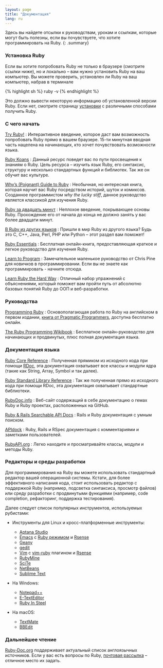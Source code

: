 ```yaml
---
layout: page
title: "Документация"
lang: ru
---
```


Здесь вы найдете отсылки к руководствам, урокам и ссылкам, которые могут
быть полезны, если вы почувствуете, что хотите программировать на Ruby.
{: .summary}

### Установка Ruby

Если вы хотите попробовать Ruby не только в браузере (смотрите ссылки ниже),
но и локально – вам нужно установить Ruby на ваш компьютер.
Вы можете проверить, установлен ли Ruby на ваш компьютер, набрав в терминале

{% highlight sh %}
ruby -v
{% endhighlight %}

Это должно вывести некоторую информацию об установленной версии Ruby.
Если нет, смотрите страницу [установки](installation/) с различными
способами получить Ruby.

### С чего начать

[Try Ruby!][1]
: Интерактивное введение, которое даст вам возможность попробовать Ruby
  прямо в вашем браузере. 15-ти минутная вводная часть нацелена на
  начинающих, кто хочет почувствовать возможности языка.

[Ruby Koans][2]
: Данный ресурс поведет вас по пути просвещения к знаниям о Ruby. Цель
  ресурса – изучить язык Ruby, его синтаксис, структуру и несколько
  стандартных функций и библиотек. Так же он обучит вас культуре.

[Why’s (Poignant) Guide to Ruby][5]
: Необычная, но интересная книга, которая научит вас Ruby посредством
  историй, шуток и комиксов. Созданное программистом *why the lucky stiff*,
  данное руководство является классикой для изучения Ruby.

[Ruby за двадцать минут](/ru/documentation/quickstart/)
: Неплохое введение, покрывающее основы Ruby. Прохождение его от начала
  до конца не должно занять у вас более двадцати минут.

[В Ruby из других языков](/ru/documentation/ruby-from-other-languages/)
: Пришли в мир Ruby из другого языка? Будь это C, C++, Java, Perl, PHP
  или Python – этот раздел вам поможет!

[Ruby Essentials][7]
: Бесплатная онлайн-книга, предоставляющая краткое и легкое руководство
  для изучения Ruby.

[Learn to Program][8]
: Замечательное маленькое руководство от Chris Pine для новичков в
  программировании. Если вы не знаете как программировать - начните
  отсюда.

[Learn Ruby the Hard Way][38]
: Отличный набор упражнений с объяснениями, который поможет вам пройти
  путь от абсолютно базовых понятий Ruby до ООП и веб-разработки.

### Руководства

[Programming Ruby][9]
: Основополагающая работа по Ruby на английском в первом издании,
  [книга от Pragmatic Programmers][10], доступна бесплатно онлайн.

[The Ruby Programming Wikibook][12]
: Бесплатное онлайн-руководство для начинающих и продвинутых, плюс
  полная документация языка.

### Документация языка

[Ruby Core Reference][13]
: Полученная прямиком из исходного кода при помощи [RDoc][14], эта
  документация охватывает все классы и модули ядра (такие как String,
  Array, Symbol и так далее).

[Ruby Standard Library Reference][15]
: Так же полученная прямо из исходного кода при помощи RDoc, эта
  документация охватывает стандартные библиотеки.

[RubyDoc.info][16]
: Веб-сайт содержащий в себе документацию о гемах Ruby и Ruby проектах,
  расположенных на GitHub.

[Ruby & Rails Searchable API Docs][17]
: Rails и Ruby документация с умным поиском.

[APIdock][18]
: Ruby, Rails и RSpec документация с комментариями и заметками
  пользователей.

[RubyAPI.org][rubyapi-org]
: Легко находите и просматривайте классы, модули и методы Ruby.

### Редакторы и среды разработки

Для программирования на Ruby вы можете использовать стандартный
редактор вашей операционной системы. Кстати, для более эффективного
написания кода, стоит использовать редактор с поддержкой Ruby (например,
подсветка синтаксиса, просмотр файлов) или среду разработки с
продвинутыми функциями (например, code completion, рефакторинг,
поддержка тестирования).

Далее следует список популярных инструментов, используемых рубистами:

* Инструменты для Linux и кросс-платформенные инструменты:
  * [Aptana Studio][19]
  * [Emacs][20] с [Ruby режимом][21] и [Rsense][22]
  * [Geany][23]
  * [gedit][24]
  * [Vim][25] с [vim-ruby][26] плагином и [Rsense][22]
  * [RubyMine][27]
  * [SciTe][28]
  * [NetBeans][36]
  * [Sublime Text][37]

* На Windows:
  * [Notepad++][29]
  * [E-TextEditor][30]
  * [Ruby In Steel][31]

* На macOS:
  * [TextMate][32]
  * [BBEdit][33]

### Дальнейшее чтение

[Ruby-Doc.org][34] поддерживает актуальный список англоязычных источников.
Если у вас есть
вопросы по Ruby, [почтовая рассылка](/ru/community/mailing-lists/) – отличное место их задать.



[1]: https://try.ruby-lang.org/
[2]: https://rubykoans.com/
[5]: https://poignant.guide
[7]: http://www.techotopia.com/index.php/Ruby_Essentials
[8]: http://pine.fm/LearnToProgram/
[9]: http://www.ruby-doc.org/docs/ProgrammingRuby/
[10]: http://pragmaticprogrammer.com/titles/ruby/index.html
[12]: http://en.wikibooks.org/wiki/Ruby_programming_language
[13]: http://www.ruby-doc.org/core
[14]: https://ruby.github.io/rdoc/
[15]: http://www.ruby-doc.org/stdlib
[16]: http://www.rubydoc.info/
[17]: http://rubydocs.org/
[18]: http://apidock.com/
[rubyapi-org]: https://rubyapi.org/
[19]: http://www.aptana.com/
[20]: http://www.gnu.org/software/emacs/
[21]: http://www.emacswiki.org/emacs/RubyMode
[22]: http://rsense.github.io/
[23]: http://www.geany.org/
[24]: http://projects.gnome.org/gedit/screenshots.html
[25]: http://www.vim.org/
[26]: https://github.com/vim-ruby/vim-ruby
[27]: http://www.jetbrains.com/ruby/
[28]: http://www.scintilla.org/SciTE.html
[29]: http://notepad-plus-plus.org/
[30]: http://www.e-texteditor.com/
[31]: http://www.sapphiresteel.com/
[32]: http://macromates.com/
[33]: https://www.barebones.com/products/bbedit/
[34]: http://ruby-doc.org
[36]: https://netbeans.org/
[37]: http://www.sublimetext.com/
[38]: https://learncodethehardway.org/ruby/
